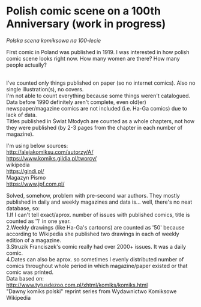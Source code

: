 # Polish comic scene on a 100th Anniversary (work in progress)
*Polska scena komiksowa na 100-lecie*


First comic in Poland was published in 1919. I was interested in how polish comic scene looks right now. How many women are there? How many people actually? 

<br>I've counted only things published on paper (so no internet comics). Also no single illustration(s), no covers.
<br>I'm not able to count everything because some things weren't catalogued. Data before 1990 definitely aren't complete, even old(er) newspaper/magazine comics are not included (i.e. Ha-Ga comics) due to lack of data.
<br>Titles published in Świat Młodych are counted as a whole chapters, not how they were published (by 2-3 pages from the chapter in each number of magazine).

I'm using below sources:
<br>http://alejakomiksu.com/autorzy/A/
<br>https://www.komiks.gildia.pl/tworcy/
<br>wikipedia
<br>https://gindi.pl/
<br>Magazyn Pismo
<br>https://www.jpf.com.pl/


Solved, somehow, problem with pre-second war authors. They mostly published in daily and weekly magazines and data is... well, there's no neat database, so:
<br>1.If I can't tell exact/aprox. number of issues with published comics, title is counted as '1' in one year.
<br>2.Weekly drawings (like Ha-Ga's cartoons) are counted as '50' because according to Wikipedia she published two drawings in each of weekly edition of a magazine.
<br>3.Struzik Franciszek's comic really had over 2000+ issues. It was a daily comic.
<br>4.Dates can also be aprox. so sometimes I evenly distributed number of comics throughout whole period in which magazine/paper existed or that comic was printed.
<br>Data based on:
<br>http://www.tytusdezoo.com.pl/xhtml/komiks/komiks.html
<br>"Dawny komiks polski" reprint series from Wydawnictwo Komiksowe
<br>Wikipedia
